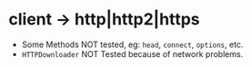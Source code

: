 
# client -> http|http2|https

- Some Methods NOT tested, eg: `head`, `connect`, `options`, etc.
- `HTTPDownloader` NOT Tested because of network problems.